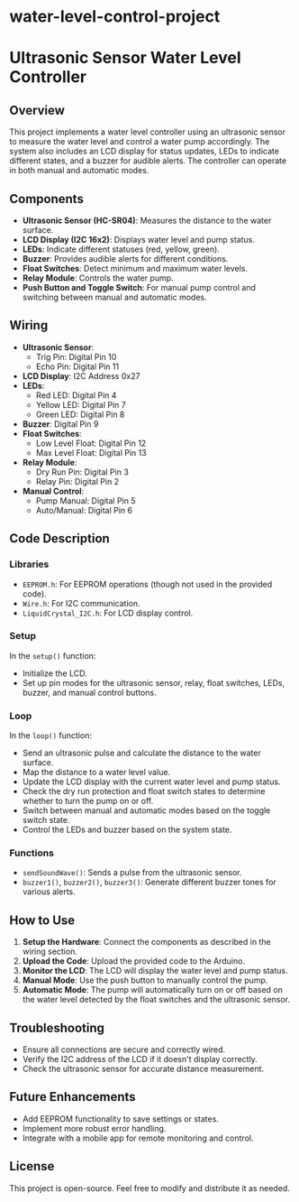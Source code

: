 # water-level-control-project
# Ultrasonic Sensor Water Level Controller

## Overview

This project implements a water level controller using an ultrasonic sensor to measure the water level and control a water pump accordingly. The system also includes an LCD display for status updates, LEDs to indicate different states, and a buzzer for audible alerts. The controller can operate in both manual and automatic modes.

## Components

- **Ultrasonic Sensor (HC-SR04)**: Measures the distance to the water surface.
- **LCD Display (I2C 16x2)**: Displays water level and pump status.
- **LEDs**: Indicate different statuses (red, yellow, green).
- **Buzzer**: Provides audible alerts for different conditions.
- **Float Switches**: Detect minimum and maximum water levels.
- **Relay Module**: Controls the water pump.
- **Push Button and Toggle Switch**: For manual pump control and switching between manual and automatic modes.

## Wiring

- **Ultrasonic Sensor**: 
  - Trig Pin: Digital Pin 10
  - Echo Pin: Digital Pin 11
- **LCD Display**: I2C Address 0x27
- **LEDs**:
  - Red LED: Digital Pin 4
  - Yellow LED: Digital Pin 7
  - Green LED: Digital Pin 8
- **Buzzer**: Digital Pin 9
- **Float Switches**:
  - Low Level Float: Digital Pin 12
  - Max Level Float: Digital Pin 13
- **Relay Module**:
  - Dry Run Pin: Digital Pin 3
  - Relay Pin: Digital Pin 2
- **Manual Control**:
  - Pump Manual: Digital Pin 5
  - Auto/Manual: Digital Pin 6

## Code Description

### Libraries

- `EEPROM.h`: For EEPROM operations (though not used in the provided code).
- `Wire.h`: For I2C communication.
- `LiquidCrystal_I2C.h`: For LCD display control.

### Setup

In the `setup()` function:
- Initialize the LCD.
- Set up pin modes for the ultrasonic sensor, relay, float switches, LEDs, buzzer, and manual control buttons.

### Loop

In the `loop()` function:
- Send an ultrasonic pulse and calculate the distance to the water surface.
- Map the distance to a water level value.
- Update the LCD display with the current water level and pump status.
- Check the dry run protection and float switch states to determine whether to turn the pump on or off.
- Switch between manual and automatic modes based on the toggle switch state.
- Control the LEDs and buzzer based on the system state.

### Functions

- `sendSoundWave()`: Sends a pulse from the ultrasonic sensor.
- `buzzer1()`, `buzzer2()`, `buzzer3()`: Generate different buzzer tones for various alerts.

## How to Use

1. **Setup the Hardware**: Connect the components as described in the wiring section.
2. **Upload the Code**: Upload the provided code to the Arduino.
3. **Monitor the LCD**: The LCD will display the water level and pump status.
4. **Manual Mode**: Use the push button to manually control the pump.
5. **Automatic Mode**: The pump will automatically turn on or off based on the water level detected by the float switches and the ultrasonic sensor.

## Troubleshooting

- Ensure all connections are secure and correctly wired.
- Verify the I2C address of the LCD if it doesn't display correctly.
- Check the ultrasonic sensor for accurate distance measurement.

## Future Enhancements

- Add EEPROM functionality to save settings or states.
- Implement more robust error handling.
- Integrate with a mobile app for remote monitoring and control.

## License

This project is open-source. Feel free to modify and distribute it as needed.
